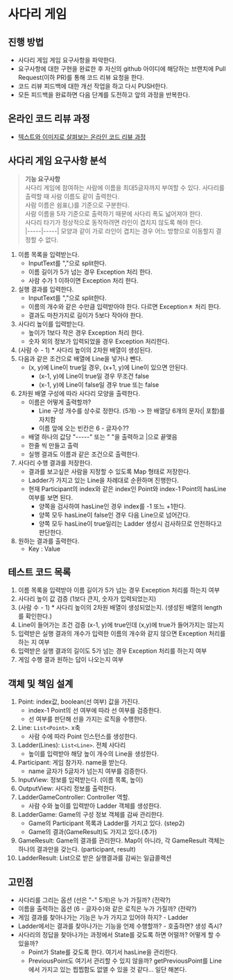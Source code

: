 # 사다리 게임
## 진행 방법
* 사다리 게임 게임 요구사항을 파악한다.
* 요구사항에 대한 구현을 완료한 후 자신의 github 아이디에 해당하는 브랜치에 Pull Request(이하 PR)를 통해 코드 리뷰 요청을 한다.
* 코드 리뷰 피드백에 대한 개선 작업을 하고 다시 PUSH한다.
* 모든 피드백을 완료하면 다음 단계를 도전하고 앞의 과정을 반복한다.

## 온라인 코드 리뷰 과정
* [텍스트와 이미지로 살펴보는 온라인 코드 리뷰 과정](https://github.com/nextstep-step/nextstep-docs/tree/master/codereview)

## 사다리 게임 요구사항 분석  

> **기능 요구사항**  
> 사다리 게임에 참여하는 사람에 이름을 최대5글자까지 부여할 수 있다. 사다리를 출력할 때 사람 이름도 같이 출력한다.  
> 사람 이름은 쉼표(,)를 기준으로 구분한다.  
> 사람 이름을 5자 기준으로 출력하기 때문에 사다리 폭도 넓어져야 한다.  
> 사다리 타기가 정상적으로 동작하려면 라인이 겹치지 않도록 해야 한다.  
> |-----|-----| 모양과 같이 가로 라인이 겹치는 경우 어느 방향으로 이동할지 결정할 수 없다.  

1. 이름 목록을 입력받는다.  
    - InputText를 ","으로 split한다.  
    - 이름 길이가 5가 넘는 경우 Exception 처리 한다. 
    - 사람 수가 1 이하이면 Exception 처리 한다.  
2. 실행 결과를 입력한다.  
    - InputText를 ","으로 split한다.  
    - 이름의 개수와 같은 수만큼 입력받아야 한다. 다르면 Exceptionㅊ  처리 한다.  
    - 결과도 마찬가지로 길이가 5보다 작아야 한다.  
3. 사다리 높이를 입력받는다. 
    - 높이가 1보다 작은 경우 Exception 처리 한다.  
    - 숫자 외의 정보가 입력되었을 경우 Exception 처리한다.  
4. (사람 수 - 1) * 사다리 높이의 2차원 배열이 생성된다.  
5. 다음과 같은 조건으로 배열에 Line을 넣거나 뺀다.
    - (x, y)에 Line이 true일 경우, (x+1, y)에 Line이 있으면 안된다.  
        * (x-1, y)에 Line이 true일 경우 무조건 false
        * (x-1, y)에 Line이 false일 경우 true 또는 false  
6. 2차원 배열 구성에 따라 사다리 모양을 출력한다.  
    - 이름은 어떻게 출력할까?  
        - Line 구성 개수를 상수로 정한다. (5개) -> 한 배열당 6개의 문자(| 포함)를 자치함    
        - 이름 앞에 오는 빈칸은 6 - 글자수??  
    - 배열 하나의 값당 "-----" 또는 "     "을 출력하고 |으로 끝맺음  
    - 한줄 씩 만들고 출력
    - 실행 결과도 이름과 같은 조건으로 출력한다.  
7. 사다리 수행 결과를 저장한다.  
    - 결과를 보고싶은 사람을 지정할 수 있도록 Map 형태로 저장한다.  
    - Ladder가 가지고 있는 Line을 차례대로 순환하며 진행한다.  
    - 현재 Participant의 index와 같은 index인 Point와 index-1 Point의 hasLine 여부를 보면 된다.  
        - 양쪽을 검사하여 hasLine인 경우 index를 -1 또느 +1한다.  
        - 양쪽 모두 hasLine이 false인 경우 다음 Line으로 넘어간다.  
        - 양쪽 모두 hasLine이 true일리는 Ladder 생성시 검사하므로 안전하다고 판단한다.  
8. 원하는 결과를 출력한다.  
    - Key : Value
     
## 테스트 코드 목록  

1. 이름 목록을 입력받아 이름 길이가 5가 넘는 경우 Exception 처리를 하는지 여부  
2. 사다리 높이 값 검증 (1보다 큰지, 숫자가 입력되었는지)  
3. (사람 수 - 1) * 사다리 높이의 2차원 배열이 생성되었는지. (생성된 배열의 length를 확인한다.)  
4. Line이 들어가는 조건 검증 (x-1, y)에 true인데 (x,y)에 true가 들어가지는 않는지  
5. 입력받은 실행 결과의 개수가 입력한 이름의 개수와 같지 않으면 Exception 처리를 하는 지 여부  
6. 입력받은 실행 결과의 길이도 5가 넘는 경우 Exception 처리를 하는지 여부  
7. 게임 수행 결과 원하는 답이 나오는지 여부    

## 객체 및 책임 설계  

1. Point:  index값, boolean(선 여부) 값을 가진다.  
    - index-1 Point의 선 여부에 따라 선 여부를 검증한다.  
    - 선 여부를 판단해 선을 가지는 로직을 수행한다.  
2. Line: ```List<Point>```. x축  
    - 사람 수에 따라 Point 인스턴스를 생성한다.  
3. Ladder(Lines): ```List<Line>```. 전체 사다리  
    - 높이를 입력받아 해당 높이 개수의 Line을 생성한다.  
4. Participant: 게임 참가자. name을 받는다. 
    - name 글자가 5글자가 넘는지 여부를 검증한다.  
4. InputView: 정보를 입력받는다. (이름 목록, 높이)
5. OutputView: 사다리 정보를 출력한다.  
6. LadderGameController: Controller 역할. 
    - 사람 수와 높이를 입력받아 Ladder 객체를 생성한다.  
7. LadderGame: Game의 구성 정보 객체를 감싸 관리한다.  
    - Game의 Participant 목록과 Ladder를 가지고 있다. (step2)  
    - Game의 결과(GameResult)도 가지고 있다.(추가)  
8. GameResult: Game의 결과를 관리한다. Map이 아니라, 각 GameResult 객체는 하나의 결과만을 갖는다. (participant, result)  
9. LadderResult: List<String>으로 받은 실행결과를 감싸는 일급콜렉션  

## 고민점
  
- 사다리를 그리는 옵션 (선은 "-" 5개)은 누가 가질까? (전략?)  
- 이름을 출력하는 옵션 (6 - 글자수)와 같은 로직은 누가 가질까? (전략?)  
- 게임 결과를 찾아나가는 기능은 누가 가지고 있어야 하지? - Ladder    
- Ladder에서는 결과를 찾아나가는 기능을 언제 수행할까? - 호출하면? 생성 즉시?  
- 사다리의 정답을 찾아나가는 과정에서 State를 갖도록 하면 어떨까? 어떻게 할 수 있을까?  
    - Point가 State를 갖도록 한다. 여기서 hasLine을 관리한다.  
    - PreviousPoint도 여기서 관리할 수 있지 않을까? getPreviousPoint를 Line에서 가지고 있는 찝찝함도 없앨 수 있을 것 같다... 일단 해본다.    
